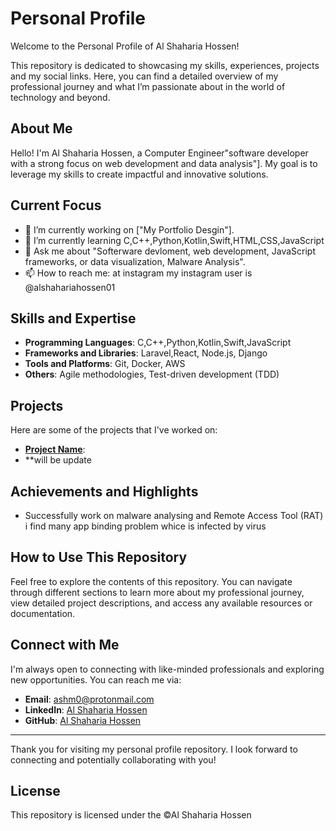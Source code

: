 # Personal Profile

Welcome to the Personal Profile of Al Shaharia Hossen! 

This repository is dedicated to showcasing my skills, experiences, projects and my social links.
Here, you can find a detailed overview of my professional journey and what I’m passionate about in the world of technology and beyond.

## About Me

Hello! I'm Al Shaharia Hossen, a Computer Engineer"software developer with a strong focus on web development and data analysis"].
My goal is to leverage my skills to create impactful and innovative solutions.

## Current Focus

- 🔭 I’m currently working on ["My Portfolio Desgin"].
- 🌱 I’m currently learning C,C++,Python,Kotlin,Swift,HTML,CSS,JavaScript
- 💬 Ask me about  "Softerware devloment, web development, JavaScript frameworks, or data visualization, Malware Analysis".
- 📫 How to reach me: at instagram my instagram user is @alshahariahossen01

## Skills and Expertise

- **Programming Languages**: C,C++,Python,Kotlin,Swift,JavaScript
- **Frameworks and Libraries**: Laravel,React, Node.js, Django 
- **Tools and Platforms**: Git, Docker, AWS
- **Others**: Agile methodologies, Test-driven development (TDD)

## Projects

Here are some of the projects that I've worked on:

- **[Project Name]((https://github.com/alshahariahossen01/Personal-Profile/))**: 
- **will be update

## Achievements and Highlights

- Successfully work on malware analysing and Remote Access Tool (RAT) i find many app binding problem whice is infected by virus

## How to Use This Repository

Feel free to explore the contents of this repository. You can navigate through different sections to learn more about my professional journey, 
view detailed project descriptions, and access any available resources or documentation.

## Connect with Me

I'm always open to connecting with like-minded professionals and exploring new opportunities. You can reach me via:

- **Email**: ashm0@protonmail.com
- **LinkedIn**: [Al Shaharia Hossen](https://linkedin.com/in/alshahariahossen01)
- **GitHub**: [Al Shaharia Hossen](https://github.com/alshahariahossen01)

---

Thank you for visiting my personal profile repository. I look forward to connecting and potentially collaborating with you!

## License

This repository is licensed under the ©Al Shaharia Hossen

